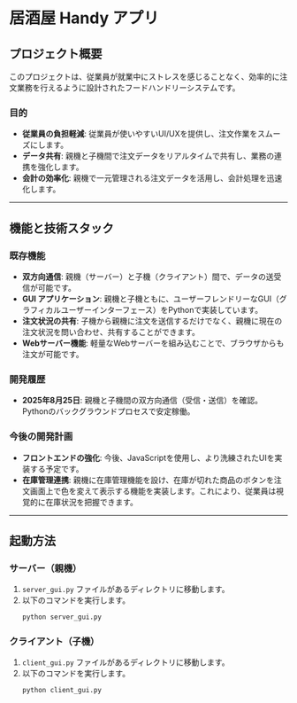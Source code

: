 # 居酒屋 Handy アプリ

## プロジェクト概要

このプロジェクトは、従業員が就業中にストレスを感じることなく、効率的に注文業務を行えるように設計されたフードハンドリーシステムです。

### 目的

- **従業員の負担軽減**: 従業員が使いやすいUI/UXを提供し、注文作業をスムーズにします。
- **データ共有**: 親機と子機間で注文データをリアルタイムで共有し、業務の連携を強化します。
- **会計の効率化**: 親機で一元管理される注文データを活用し、会計処理を迅速化します。

---

## 機能と技術スタック

### 既存機能

- **双方向通信**: 親機（サーバー）と子機（クライアント）間で、データの送受信が可能です。
- **GUI アプリケーション**: 親機と子機ともに、ユーザーフレンドリーなGUI（グラフィカルユーザーインターフェース）をPythonで実装しています。
- **注文状況の共有**: 子機から親機に注文を送信するだけでなく、親機に現在の注文状況を問い合わせ、共有することができます。
- **Webサーバー機能**: 軽量なWebサーバーを組み込むことで、ブラウザからも注文が可能です。

### 開発履歴

- **2025年8月25日**: 親機と子機間の双方向通信（受信・送信）を確認。Pythonのバックグラウンドプロセスで安定稼働。

### 今後の開発計画

- **フロントエンドの強化**: 今後、JavaScriptを使用し、より洗練されたUIを実装する予定です。
- **在庫管理連携**: 親機に在庫管理機能を設け、在庫が切れた商品のボタンを注文画面上で色を変えて表示する機能を実装します。これにより、従業員は視覚的に在庫状況を把握できます。

---

## 起動方法

### サーバー（親機）
1.  `server_gui.py` ファイルがあるディレクトリに移動します。
2.  以下のコマンドを実行します。
    ```bash
    python server_gui.py
    ```

### クライアント（子機）
1.  `client_gui.py` ファイルがあるディレクトリに移動します。
2.  以下のコマンドを実行します。
    ```bash
    python client_gui.py
    ```
